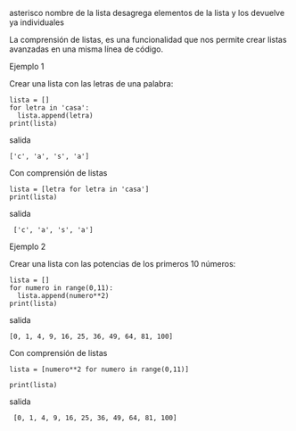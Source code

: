 asterisco nombre de la lista desagrega elementos de la lista y los devuelve ya individuales

La comprensión de listas,  es una funcionalidad que nos permite crear listas avanzadas en una misma línea de código.

Ejemplo 1

Crear una lista con las letras de una palabra:

    lista = []
    for letra in 'casa':
      lista.append(letra)
    print(lista)
    
 salida
 
    ['c', 'a', 's', 'a']
    
Con comprensión de listas

    lista = [letra for letra in 'casa']
    print(lista)
    
 salida
 
     ['c', 'a', 's', 'a']
    
 Ejemplo 2
 
Crear una lista con las potencias de los primeros 10 números:

    lista = []
    for numero in range(0,11):
      lista.append(numero**2)
    print(lista)
    
 salida
 
    [0, 1, 4, 9, 16, 25, 36, 49, 64, 81, 100]
    
 Con comprensión de listas
 
    lista = [numero**2 for numero in range(0,11)]

    print(lista)
    
 salida
 
     [0, 1, 4, 9, 16, 25, 36, 49, 64, 81, 100]
 
